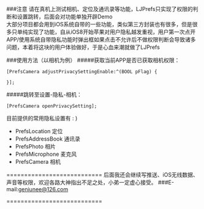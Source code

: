 ###注意
请在真机上测试相机、定位及通讯录等功能，LJPrefs只实现了权限的判断和设置跳转，后面会对功能单独开辟Demo<br>大部分项目都会用到iOS系统自带的一些功能，类似第三方封装也有很多，但是很多只单纯实现了功能，自从iOS8开始苹果对用户隐私越发重视，用户第一次点开APP/使用系统自带隐私功能时弹出框如果点击不允许后不做权限判断会导致诸多问题，本着将这块的用户体验做好，于是心血来潮就做了LJPrefs

###使用方法（以相机为例）
#####获取当前APP是否已获取相机权限：
```OC
[PrefsCamera adjustPrivacySettingEnable:^(BOOL pFlag) {
	
}];
```
#####跳转至设置-隐私-相机：
```OC
[PrefsCamera openPrivacySetting];
```

目前提供的常用隐私设置有 : )

* PrefsLocation 定位
* PrefsAddressBook 通讯录
* PrefsPhoto 相片
* PrefsMicrophone 麦克风
* PrefsCamera 相机

===========================
后面我还会继续写推送、iOS无线数据、声音等权限，欢迎各路大神指出不足之处，小弟一定虚心接受。
###E-mail:geniunee@126.com

===========================
